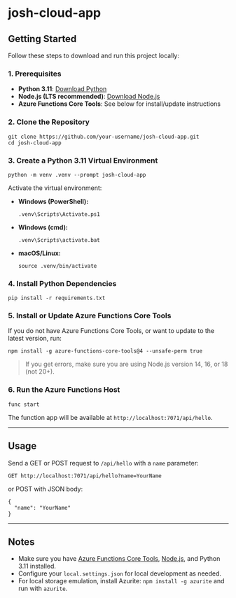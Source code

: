 # josh-cloud-app

## Getting Started

Follow these steps to download and run this project locally:

### 1. Prerequisites

- **Python 3.11**: [Download Python](https://www.python.org/downloads/)
- **Node.js (LTS recommended)**: [Download Node.js](https://nodejs.org/en/download)
- **Azure Functions Core Tools**: See below for install/update instructions

### 2. Clone the Repository

```
git clone https://github.com/your-username/josh-cloud-app.git
cd josh-cloud-app
```

### 3. Create a Python 3.11 Virtual Environment

```
python -m venv .venv --prompt josh-cloud-app
```

Activate the virtual environment:
- **Windows (PowerShell):**
  ```
  .venv\Scripts\Activate.ps1
  ```
- **Windows (cmd):**
  ```
  .venv\Scripts\activate.bat
  ```
- **macOS/Linux:**
  ```
  source .venv/bin/activate
  ```

### 4. Install Python Dependencies

```
pip install -r requirements.txt
```

### 5. Install or Update Azure Functions Core Tools

If you do not have Azure Functions Core Tools, or want to update to the latest version, run:

```
npm install -g azure-functions-core-tools@4 --unsafe-perm true
```

> If you get errors, make sure you are using Node.js version 14, 16, or 18 (not 20+).

### 6. Run the Azure Functions Host

```
func start
```

The function app will be available at `http://localhost:7071/api/hello`.

---

## Usage

Send a GET or POST request to `/api/hello` with a `name` parameter:

```
GET http://localhost:7071/api/hello?name=YourName
```

or POST with JSON body:

```
{
  "name": "YourName"
}
```

---

## Notes
- Make sure you have [Azure Functions Core Tools](https://docs.microsoft.com/azure/azure-functions/functions-run-local), [Node.js](https://nodejs.org/en/download), and Python 3.11 installed.
- Configure your `local.settings.json` for local development as needed.
- For local storage emulation, install Azurite: `npm install -g azurite` and run with `azurite`.
